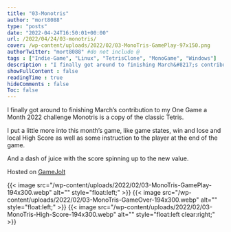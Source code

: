 ```yaml
---
title: "03-Monotris"
author: "mort8088"
type: "posts"
date: "2022-04-24T16:50:01+00:00"
url: /2022/04/24/03-monotris/
cover: /wp-content/uploads/2022/02/03-MonoTris-GamePlay-97x150.png
authorTwitter: "mort8088" #do not include @
tags : ["Indie-Game", "Linux", "TetrisClone", "MonoGame", "Windows"]
description : "I finally got around to finishing March&#8217;s contribution to my One Game a Month 2022 challenge Monotris is a copy of the classic Tetris."
showFullContent : false
readingTime : true
hideComments : false
Toc: false
---
```


I finally got around to finishing March&#8217;s contribution to my One Game a Month 2022 challenge Monotris is a copy of the classic Tetris.

I put a little more into this month&#8217;s game, like game states, win and lose and local High Score as well as some instruction to the player at the end of the game.

And a dash of juice with the score spinning up to the new value.

Hosted on [GameJolt][1]

{{< image src="/wp-content/uploads/2022/02/03-MonoTris-GamePlay-194x300.webp" alt="" style="float:left;" >}}
{{< image src="/wp-content/uploads/2022/02/03-MonoTris-GameOver-194x300.webp" alt="" style="float:left;" >}}
{{< image src="/wp-content/uploads/2022/02/03-MonoTris-High-Score-194x300.webp" alt="" style="float:left clear:right;" >}}

 [1]: https://gamejolt.com/games/03-Monotris/712143
